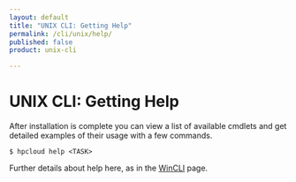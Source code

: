 ```yaml
---
layout: default
title: "UNIX CLI: Getting Help"
permalink: /cli/unix/help/
published: false
product: unix-cli

---
```

# UNIX CLI: Getting Help

After installation is complete you can view a list of available cmdlets and get detailed examples of their usage with a few commands.

    $ hpcloud help <TASK>

Further details about help here, as in the [WinCLI](/cli/windows/help) page.
